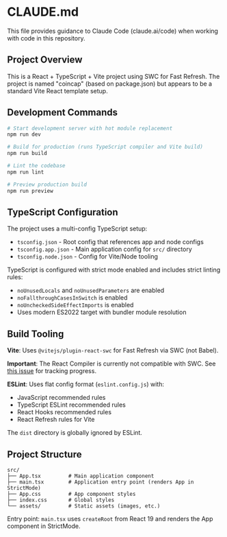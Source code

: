 # CLAUDE.md

This file provides guidance to Claude Code (claude.ai/code) when working with code in this repository.

## Project Overview

This is a React + TypeScript + Vite project using SWC for Fast Refresh. The project is named "coincap" (based on package.json) but appears to be a standard Vite React template setup.

## Development Commands

```bash
# Start development server with hot module replacement
npm run dev

# Build for production (runs TypeScript compiler and Vite build)
npm run build

# Lint the codebase
npm run lint

# Preview production build
npm run preview
```

## TypeScript Configuration

The project uses a multi-config TypeScript setup:
- `tsconfig.json` - Root config that references app and node configs
- `tsconfig.app.json` - Main application config for `src/` directory
- `tsconfig.node.json` - Config for Vite/Node tooling

TypeScript is configured with strict mode enabled and includes strict linting rules:
- `noUnusedLocals` and `noUnusedParameters` are enabled
- `noFallthroughCasesInSwitch` is enabled
- `noUncheckedSideEffectImports` is enabled
- Uses modern ES2022 target with bundler module resolution

## Build Tooling

**Vite**: Uses `@vitejs/plugin-react-swc` for Fast Refresh via SWC (not Babel).

**Important**: The React Compiler is currently not compatible with SWC. See [this issue](https://github.com/vitejs/vite-plugin-react/issues/428) for tracking progress.

**ESLint**: Uses flat config format (`eslint.config.js`) with:
- JavaScript recommended rules
- TypeScript ESLint recommended rules
- React Hooks recommended rules
- React Refresh rules for Vite

The `dist` directory is globally ignored by ESLint.

## Project Structure

```
src/
├── App.tsx         # Main application component
├── main.tsx        # Application entry point (renders App in StrictMode)
├── App.css         # App component styles
├── index.css       # Global styles
└── assets/         # Static assets (images, etc.)
```

Entry point: `main.tsx` uses `createRoot` from React 19 and renders the App component in StrictMode.
